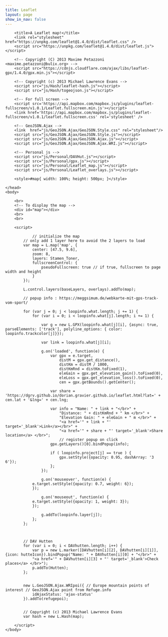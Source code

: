 ```yaml
---
title: Leaflet
layout: page
show_in_nav: false
---
```


<html>
	<head>

    	<title>A Leaflet map!</title>
    	<link rel="stylesheet" href="https://unpkg.com/leaflet@1.4.0/dist/leaflet.css" />
    	<script src="https://unpkg.com/leaflet@1.4.0/dist/leaflet.js"></script>

    	<!-- Copyright (C) 2013 Maxime Petazzoni <maxime.petazzoni@bulix.org> -->
    	<script src="https://cdnjs.cloudflare.com/ajax/libs/leaflet-gpx/1.4.0/gpx.min.js"></script>

    	<!-- Copyright (c) 2013 Michael Lawrence Evans -->
    	<script src="js/Hash/leaflet-hash.js"></script>
    	<script src="js/Hash/togeojson.js"></script>

    	<!-- For full screen -->
    	<script src='https://api.mapbox.com/mapbox.js/plugins/leaflet-fullscreen/v1.0.1/Leaflet.fullscreen.min.js'></script>
    	<link href='https://api.mapbox.com/mapbox.js/plugins/leaflet-fullscreen/v1.0.1/leaflet.fullscreen.css' rel='stylesheet' />

    	<!-- GeoJSON.Ajax -->
    	<link  href="js/GeoJSON.Ajax/GeoJSON.Style.css" rel="stylesheet"/>
    	<script src="js/GeoJSON.Ajax/GeoJSON.Style.js"></script>
    	<script src="js/GeoJSON.Ajax/GeoJSON.Ajax.js"></script>
    	<script src="js/GeoJSON.Ajax/GeoJSON.Ajax.WRI.js"></script>

    	<!-- Personal js -->
    	<script src="js/Personal/DAVHut.js"></script>
    	<script src="js/Personal/gpx.js"></script>
    	<script src="js/Personal/Leaflet_map.js"></script>
    	<script src="js/Personal/Leaflet_overlays.js"></script>

    	<style>#map{ width: 100%; height: 500px; }</style>

    </head>
    <body>

    	<br>
    	<!-- To display the map -->
    	<div id="map"></div>
    	<br>
    	<br>

    	<script>

    			// initialize the map
    		// only add 1 layer here to avoid the 2 layers to load
    		var map = L.map('map', {
    			center: [47.5, 9.6],
    			zoom: 8,
    			layers: Stamen_Toner,
    			fullscreenControl: {
    				pseudoFullscreen: true // if true, fullscreen to page width and height
    			}
    		});
				
    		L.control.layers(baseLayers, overlays).addTo(map);

    		// popup info : https://meggsimum.de/webkarte-mit-gps-track-vom-sport/

    		for (var j = 0; j < loopinfo.what.length; j += 1) {
    			for (var i = 0; i < loopinfo.what[j].length; i += 1) {

    				var g = new L.GPX(loopinfo.what[j][i], {async: true, parseElements: ['track'], polyline_options: { color: loopinfo.trackcolor[j]}});

    				var link = loopinfo.what[j][i];

    				g.on('loaded', function(e) {
    					var gpx = e.target,
    						distM = gpx.get_distance(),
    						distKm = distM / 1000,
    						distKmRnd = distKm.toFixed(1),
    						eleGain = gpx.get_elevation_gain().toFixed(0),
    						eleLoss = gpx.get_elevation_loss().toFixed(0),
    						cen = gpx.getBounds().getCenter();

    					var share = 'https://dgrv.github.io/dorian.gravier.github.io/leaflet.html?lat=' + cen.lat + '&lng=' + cen.lng;

    					var info = "Name: " + link + "</br>" +
    						"Distance: " + distKmRnd + " km </br>" +
    						"Elevation Gain: " + eleGain + " m </br>" +
    						"<a href='" + link + "' target='_blank'>Link</a></br>" +
    						"<a href='" + share + "' target='_blank'>Share location</a> </br>";
    						// register popup on click
     					gpx.getLayers()[0].bindPopup(info);

    					if ( loopinfo.project[j] == true ) {
    						gpx.setStyle({opacity: 0.95, dashArray: '3 6'});
    					};
    				});

    				g.on('mouseover', function(e) {
          		e.target.setStyle({opacity: 0.7, weight: 6});
        		});

    				g.on('mouseout', function(e) {
          		e.target.setStyle({opacity: 1, weight: 3});
        		});

    				g.addTo(loopinfo.layer[j]);
    			};
    		};



    		// DAV Hutten
    		for (var i = 0; i < DAVhutten.length; i++) {
    			var p = new L.marker([DAVhutten[i][2], DAVhutten[i][1]], {icon: hutteIcon}).bindPopup("Name: " + DAVhutten[i][0] + "</br>" +
    			"<a href='" + DAVhutten[i][3] + "' target='_blank'>Check places</a> </br>");
    			p.addTo(Hutten);
    		};


    		new L.GeoJSON.Ajax.WRIpoi({ // Europe mountain points of interest // GeoJSON.Ajax point from Refuge.info
    			idAjaxStatus: 'ajax-status'
    		}).addTo(refugepoi);


    		// Copyright (c) 2013 Michael Lawrence Evans
    		var hash = new L.Hash(map);

    	</script>
    </body>

</html>
